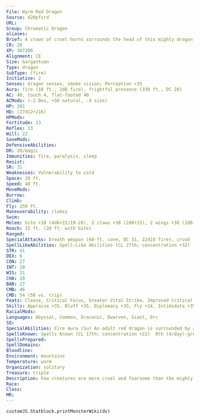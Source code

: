 ```yaml
---
File: Wyrm Red Dragon
Source: d20pfsrd
URL: 
Group: Chromatic Dragon
aliases: 
Brief: A crown of cruel horns surrounds the head of this mighty dragon. Thick scales the color of molten rock cover its long body.
CR: 20
XP: 307200
Alignment: CE
Size: Gargantuan
Type: dragon
SubType: (fire)
Initiative: 2
Senses: dragon senses, smoke vision; Perception +35
Aura: fire (10 ft., 2d6 fire), frightful presence (330 ft., DC 28)
AC: 40, touch 4, flat-footed 40
ACMods: (-2 Dex, +36 natural, -4 size)
HP: 391
HD: (27d12+216)
HPMods: 
Fortitude: 23
Reflex: 13
Will: 22
SaveMods: 
DefensiveAbilities: 
DR: 20/magic
Immunities: fire, paralysis, sleep
Resist: 
SR: 31
Weaknesses: Vulnerability to cold
Space: 20 ft.
Speed: 40 ft.
MoveMods: 
Burrow: 
Climb: 
Fly: 250 ft.
Maneuverability: clumsy
Swim: 
Melee: bite +38 (4d6+22/19-20), 2 claws +38 (2d8+15), 2 wings +36 (2d6+7), tail slap +36 (2d8+22)
Reach: 15 ft. (20 ft. with bite)
Ranged: 
SpecialAttacks: breath weapon (60-ft. cone, DC 31, 22d10 fire), crush (Medium creatures, DC 31, 4d6+22), manipulate flames, melt stone, tail sweep (Small creatures, DC 31, 2d6+22)
SpellLikeAbilities: Spell-Like Abilities (CL 27th; concentration +32)  At will-detect magic, find the path, pyrotechnics (DC 17), suggestion (DC 18), wall of fire
STR: 41
DEX: 6
CON: 27
INT: 20
WIS: 21
CHA: 20
BAB: 27
CMB: 46
CMD: 54 (58 vs. trip)
Feats: Cleave, Critical Focus, Greater Vital Strike, Improved Critical (bite), Improved Initiative, Improved Iron Will, Improved Vital Strike, Iron Will, Multiattack, Power Attack, Quicken Spell, Stunning Critical, Vital Strike, Wingover
Skills: Appraise +35, Bluff +35, Diplomacy +35, Fly +14, Intimidate +35, Knowledge (arcana) +35, Knowledge (history) +35, Perception +35, Sense Motive +35, Spellcraft +35, Stealth +16
RacialMods: 
Languages: Abyssal, Common, Draconic, Dwarven, Giant, Orc
SQ: 
SpecialAbilities: Fire Aura (Su) An adult red dragon is surrounded by an aura of intense heat. All creatures within 5 feet take 1d6 points of fire damage at the beginning of the dragon's turn. An old dragon's aura extends to 10 feet. An ancient dragon's damage increases to 2d6.  Manipulate Flames (Su) An old or older red dragon can control any fire spell within 10 feet per age category of the dragon as a standard action. This ability allows it to move any fire effect in the area, as if it were the caster. This ability also allows it to reposition a stationary fire effect, although the new placement must be one allowed by the spell. Finally, for 1 round following the use of this ability, the dragon can control any new fire spell cast within its area of control, as if it were the caster. It can make all decisions allowed to the caster, including canceling the spell if it so desires.  Melt Stone (Su) An ancient or older red dragon can use its breath weapon to melt rock at a range of 100 feet, affecting a 5-foot-radius area per age category. The area becomes lava to a depth of 1 foot. Any creature in contact with the lava takes 20d6 points of fire damage on the first round, 10d6 on the second, and none thereafter as the lava hardens and cools. If used on a wall or ceiling, treat this ability as an avalanche that deals fire damage.  Smoke Vision (Ex) A very young red dragon can see perfectly in smoky conditions (such as those created by pyrotechnics).
SpellsKnown: Spells Known (CL 17th; concentration +22)  8th (4/day)-greater shout, prismatic wall  7th (6/day)-limited wish, mass hold person, spell turning  6th (6/day)-antimagic field, contingency, greater dispel magic  5th (7/day)-polymorph, telekinesis (DC 20), teleport, wall of force  4th (7/day)-fear (DC 19), fire shield, greater invisibility, stoneskin  3rd (7/day)-dispel magic, displacement, haste, tongues  2nd (7/day)-alter self, detect thoughts, misdirection, resist energy, see invisibility  1st (8/day)-alarm, grease (DC 16), magic missile, shield, true strike  0 (at will)-arcane mark, bleed, light, magehand, mending, message, open/close, prestidigitation, read magic
SpellsPrepared: 
SpellDomains: 
Bloodline: 
Environment: mountains
Temperature: warm
Organization: solitary
Treasure: triple
Description: Few creatures are more cruel and fearsome than the mighty red dragon. King of the chromatics, this terrible beast brings ruin and death to the lands that fall under its shadow.
Race: 
Class: 
MR: 
---
```

```dataviewjs
customJS.Statblock.printMonsterWiki(dv)
```
